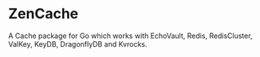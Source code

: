# ZenCache

A Cache package for Go which works with EchoVault, Redis, RedisCluster, ValKey, KeyDB, DragonflyDB and Kvrocks.
